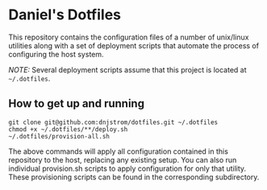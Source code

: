 Daniel's Dotfiles
=================

This repository contains the configuration files of a number of unix/linux utilities along with a set of deployment scripts that automate the process of configuring the host system.

*NOTE:* Several deployment scripts assume that this project is located at `~/.dotfiles`.

How to get up and running
-------------------------

    git clone git@github.com:dnjstrom/dotfiles.git ~/.dotfiles
    chmod +x ~/.dotfiles/**/deploy.sh
    ~/.dotfiles/provision-all.sh

The above commands will apply all configuration contained in this repository to the host, replacing any existing setup. You can also run individual provision.sh scripts to apply configuration for only that utility. These provisioning scripts can be found in the corresponding subdirectory.
